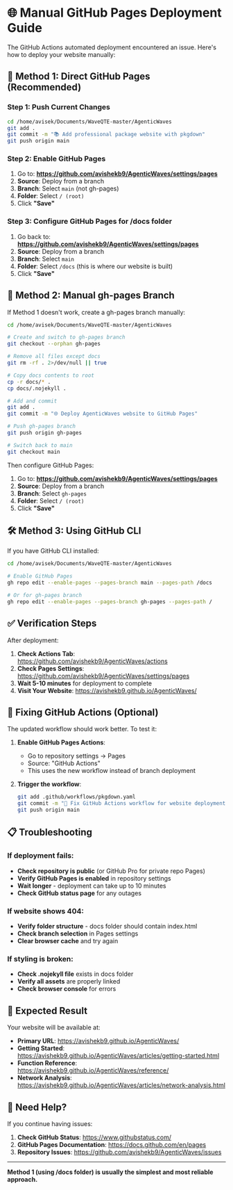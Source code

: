 # 🌐 Manual GitHub Pages Deployment Guide

The GitHub Actions automated deployment encountered an issue. Here's how to deploy your website manually:

## 🚀 **Method 1: Direct GitHub Pages (Recommended)**

### Step 1: Push Current Changes
```bash
cd /home/avisek/Documents/WaveQTE-master/AgenticWaves
git add .
git commit -m "📚 Add professional package website with pkgdown"
git push origin main
```

### Step 2: Enable GitHub Pages
1. Go to: **https://github.com/avishekb9/AgenticWaves/settings/pages**
2. **Source**: Deploy from a branch
3. **Branch**: Select `main` (not gh-pages)
4. **Folder**: Select `/ (root)`
5. Click **"Save"**

### Step 3: Configure GitHub Pages for /docs folder
1. Go back to: **https://github.com/avishekb9/AgenticWaves/settings/pages**
2. **Source**: Deploy from a branch
3. **Branch**: Select `main`
4. **Folder**: Select `/docs` (this is where our website is built)
5. Click **"Save"**

## 🔧 **Method 2: Manual gh-pages Branch**

If Method 1 doesn't work, create a gh-pages branch manually:

```bash
cd /home/avisek/Documents/WaveQTE-master/AgenticWaves

# Create and switch to gh-pages branch
git checkout --orphan gh-pages

# Remove all files except docs
git rm -rf . 2>/dev/null || true

# Copy docs contents to root
cp -r docs/* .
cp docs/.nojekyll .

# Add and commit
git add .
git commit -m "🌐 Deploy AgenticWaves website to GitHub Pages"

# Push gh-pages branch
git push origin gh-pages

# Switch back to main
git checkout main
```

Then configure GitHub Pages:
1. Go to: **https://github.com/avishekb9/AgenticWaves/settings/pages**
2. **Source**: Deploy from a branch
3. **Branch**: Select `gh-pages`
4. **Folder**: Select `/ (root)`
5. Click **"Save"**

## 🛠️ **Method 3: Using GitHub CLI**

If you have GitHub CLI installed:

```bash
cd /home/avisek/Documents/WaveQTE-master/AgenticWaves

# Enable GitHub Pages
gh repo edit --enable-pages --pages-branch main --pages-path /docs

# Or for gh-pages branch
gh repo edit --enable-pages --pages-branch gh-pages --pages-path /
```

## ✅ **Verification Steps**

After deployment:

1. **Check Actions Tab**: https://github.com/avishekb9/AgenticWaves/actions
2. **Check Pages Settings**: https://github.com/avishekb9/AgenticWaves/settings/pages
3. **Wait 5-10 minutes** for deployment to complete
4. **Visit Your Website**: https://avishekb9.github.io/AgenticWaves/

## 🔧 **Fixing GitHub Actions (Optional)**

The updated workflow should work better. To test it:

1. **Enable GitHub Pages Actions**:
   - Go to repository settings → Pages
   - Source: "GitHub Actions"
   - This uses the new workflow instead of branch deployment

2. **Trigger the workflow**:
   ```bash
   git add .github/workflows/pkgdown.yaml
   git commit -m "🔧 Fix GitHub Actions workflow for website deployment"
   git push origin main
   ```

## 📋 **Troubleshooting**

### If deployment fails:
- **Check repository is public** (or GitHub Pro for private repo Pages)
- **Verify GitHub Pages is enabled** in repository settings
- **Wait longer** - deployment can take up to 10 minutes
- **Check GitHub status page** for any outages

### If website shows 404:
- **Verify folder structure** - docs folder should contain index.html
- **Check branch selection** in Pages settings
- **Clear browser cache** and try again

### If styling is broken:
- **Check .nojekyll file** exists in docs folder
- **Verify all assets** are properly linked
- **Check browser console** for errors

## 🎯 **Expected Result**

Your website will be available at:
- **Primary URL**: https://avishekb9.github.io/AgenticWaves/
- **Getting Started**: https://avishekb9.github.io/AgenticWaves/articles/getting-started.html
- **Function Reference**: https://avishekb9.github.io/AgenticWaves/reference/
- **Network Analysis**: https://avishekb9.github.io/AgenticWaves/articles/network-analysis.html

## 📧 **Need Help?**

If you continue having issues:
1. **Check GitHub Status**: https://www.githubstatus.com/
2. **GitHub Pages Documentation**: https://docs.github.com/en/pages
3. **Repository Issues**: https://github.com/avishekb9/AgenticWaves/issues

---

**Method 1 (using /docs folder) is usually the simplest and most reliable approach.**